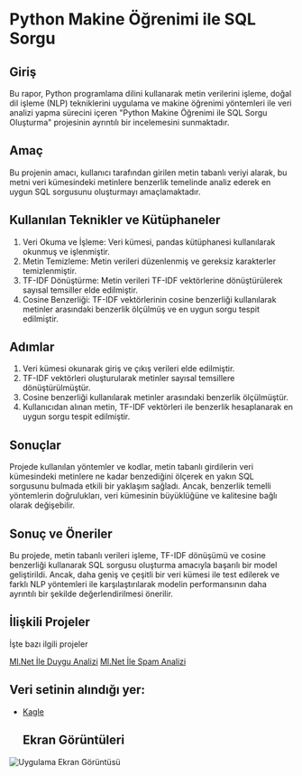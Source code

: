 # Python Makine Öğrenimi ile SQL Sorgu 

## Giriş
Bu rapor, Python programlama dilini kullanarak metin verilerini işleme, doğal dil işleme (NLP) tekniklerini uygulama ve makine öğrenimi yöntemleri ile veri analizi yapma sürecini içeren "Python Makine Öğrenimi ile SQL Sorgu Oluşturma" projesinin ayrıntılı bir incelemesini sunmaktadır.

## Amaç
Bu projenin amacı, kullanıcı tarafından girilen metin tabanlı veriyi alarak, bu metni veri kümesindeki metinlere benzerlik temelinde analiz ederek en uygun SQL sorgusunu oluşturmayı amaçlamaktadır.

## Kullanılan Teknikler ve Kütüphaneler
1) Veri Okuma ve İşleme: Veri kümesi, pandas kütüphanesi kullanılarak okunmuş ve işlenmiştir.
2) Metin Temizleme: Metin verileri düzenlenmiş ve gereksiz karakterler temizlenmiştir.
3) TF-IDF Dönüştürme: Metin verileri TF-IDF vektörlerine dönüştürülerek sayısal temsiller elde edilmiştir.
4) Cosine Benzerliği: TF-IDF vektörlerinin cosine benzerliği kullanılarak metinler arasındaki benzerlik ölçülmüş ve en uygun sorgu tespit edilmiştir.

## Adımlar
1) Veri kümesi okunarak giriş ve çıkış verileri elde edilmiştir.
2) TF-IDF vektörleri oluşturularak metinler sayısal temsillere dönüştürülmüştür.
3) Cosine benzerliği kullanılarak metinler arasındaki benzerlik ölçülmüştür.
4) Kullanıcıdan alınan metin, TF-IDF vektörleri ile benzerlik hesaplanarak en uygun sorgu tespit edilmiştir.

## Sonuçlar
Projede kullanılan yöntemler ve kodlar, metin tabanlı girdilerin veri kümesindeki metinlere ne kadar benzediğini ölçerek en yakın SQL sorgusunu bulmada etkili bir yaklaşım sağladı. Ancak, benzerlik temelli yöntemlerin doğrulukları, veri kümesinin büyüklüğüne ve kalitesine bağlı olarak değişebilir.

## Sonuç ve Öneriler
Bu projede, metin tabanlı verileri işleme, TF-IDF dönüşümü ve cosine benzerliği kullanarak SQL sorgusu oluşturma amacıyla başarılı bir model geliştirildi. Ancak, daha geniş ve çeşitli bir veri kümesi ile test edilerek ve farklı NLP yöntemleri ile karşılaştırılarak modelin performansının daha ayrıntılı bir şekilde değerlendirilmesi önerilir.

## İlişkili Projeler

İşte bazı ilgili projeler

[Ml.Net İle Duygu Analizi](https://github.com/abdullaheroll/Ml.Net-TR-Duygu-Analizi)
[Ml.Net İle Spam Analizi](https://github.com/abdullaheroll/Ml.Net-TR-Spam-Analizi)

## Veri setinin alındığı yer:

- [Kagle](https://www.kaggle.com/datasets/mrtbeyz/trke-sosyal-medya-paylam-veri-seti)

  ## Ekran Görüntüleri

![Uygulama Ekran Görüntüsü](https://raw.githubusercontent.com/abdullaheroll/Sorgu-Olusturma-ML/main/program.png)
